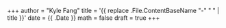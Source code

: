 +++
author = "Kyle Fang"
title = '{{ replace .File.ContentBaseName "-" " " | title }}'
date = {{ .Date }}
math = false
draft = true
+++
